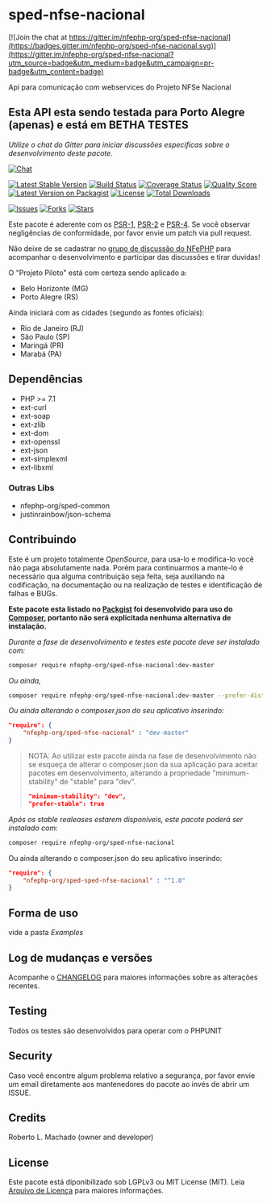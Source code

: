 # sped-nfse-nacional

[![Join the chat at https://gitter.im/nfephp-org/sped-nfse-nacional](https://badges.gitter.im/nfephp-org/sped-nfse-nacional.svg)](https://gitter.im/nfephp-org/sped-nfse-nacional?utm_source=badge&utm_medium=badge&utm_campaign=pr-badge&utm_content=badge)

Api para comunicação com webservices do Projeto NFSe Nacional

## Esta API esta sendo testada para Porto Alegre (apenas) e está em BETHA TESTES

*Utilize o chat do Gitter para iniciar discussões especificas sobre o desenvolvimento deste pacote.*

[![Chat][ico-gitter]][link-gitter]

[![Latest Stable Version][ico-stable]][link-packagist]
[![Build Status][ico-travis]][link-travis]
[![Coverage Status][ico-scrutinizer]][link-scrutinizer]
[![Quality Score][ico-code-quality]][link-code-quality]
[![Latest Version on Packagist][ico-version]][link-packagist]
[![License][ico-license]][link-packagist]
[![Total Downloads][ico-downloads]][link-downloads]

[![Issues][ico-issues]][link-issues]
[![Forks][ico-forks]][link-forks]
[![Stars][ico-stars]][link-stars]

Este pacote é aderente com os [PSR-1], [PSR-2] e [PSR-4]. Se você observar negligências de conformidade, por favor envie um patch via pull request.

[PSR-1]: https://github.com/php-fig/fig-standards/blob/master/accepted/PSR-1-basic-coding-standard.md
[PSR-2]: https://github.com/php-fig/fig-standards/blob/master/accepted/PSR-2-coding-style-guide.md
[PSR-4]: https://github.com/php-fig/fig-standards/blob/master/accepted/PSR-4-autoloader.md

Não deixe de se cadastrar no [grupo de discussão do NFePHP](http://groups.google.com/group/nfephp) para acompanhar o desenvolvimento e participar das discussões e tirar duvidas!

O "Projeto Piloto" está com certeza sendo aplicado a:

- Belo Horizonte (MG)
- Porto Alegre (RS)

Ainda iniciará com as cidades (segundo as fontes oficiais):  

- Rio de Janeiro (RJ)
- São Paulo (SP)
- Maringá (PR) 
- Marabá (PA)

## Dependências

- PHP >= 7.1
- ext-curl
- ext-soap
- ext-zlib
- ext-dom
- ext-openssl
- ext-json
- ext-simplexml
- ext-libxml

### Outras Libs

- nfephp-org/sped-common
- justinrainbow/json-schema



## Contribuindo
Este é um projeto totalmente *OpenSource*, para usa-lo e modifica-lo você não paga absolutamente nada. Porém para continuarmos a mante-lo é necessário qua alguma contribuição seja feita, seja auxiliando na codificação, na documentação ou na realização de testes e identificação de falhas e BUGs.

**Este pacote esta listado no [Packgist](https://packagist.org/) foi desenvolvido para uso do [Composer](https://getcomposer.org/), portanto não será explicitada nenhuma alternativa de instalação.**

*Durante a fase de desenvolvimento e testes este pacote deve ser instalado com:*
```bash
composer require nfephp-org/sped-nfse-nacional:dev-master
```

*Ou ainda,*
```bash
composer require nfephp-org/sped-nfse-nacional:dev-master --prefer-dist
```

*Ou ainda alterando o composer.json do seu aplicativo inserindo:*
```json
"require": {
    "nfephp-org/sped-nfse-nacional" : "dev-master"
}
```

> NOTA: Ao utilizar este pacote ainda na fase de desenvolvimento não se esqueça de alterar o composer.json da sua aplicação para aceitar pacotes em desenvolvimento, alterando a propriedade "minimum-stability" de "stable" para "dev".
> ```json
> "minimum-stability": "dev",
> "prefer-stable": true
> ```

*Após os stable realeases estarem disponíveis, este pacote poderá ser instalado com:*
```bash
composer require nfephp-org/sped-nfse-nacional
```
Ou ainda alterando o composer.json do seu aplicativo inserindo:
```json
"require": {
    "nfephp-org/sped-sped-nfse-nacional" : "^1.0"
}
```

## Forma de uso
vide a pasta *Examples*

## Log de mudanças e versões
Acompanhe o [CHANGELOG](CHANGELOG.md) para maiores informações sobre as alterações recentes.

## Testing

Todos os testes são desenvolvidos para operar com o PHPUNIT

## Security

Caso você encontre algum problema relativo a segurança, por favor envie um email diretamente aos mantenedores do pacote ao invés de abrir um ISSUE.

## Credits

Roberto L. Machado (owner and developer)

## License

Este pacote está diponibilizado sob LGPLv3 ou MIT License (MIT). Leia  [Arquivo de Licença](LICENSE.md) para maiores informações.


[ico-stable]: https://poser.pugx.org/nfephp-org/sped-nfse-nacional/version
[ico-stars]: https://img.shields.io/github/stars/nfephp-org/sped-nfse-nacional.svg?style=flat-square
[ico-forks]: https://img.shields.io/github/forks/nfephp-org/sped-nfse-nacional.svg?style=flat-square
[ico-issues]: https://img.shields.io/github/issues/nfephp-org/sped-nfse-nacional.svg?style=flat-square
[ico-travis]: https://img.shields.io/travis/nfephp-org/sped-nfse-nacional/master.svg?style=flat-square
[ico-scrutinizer]: https://img.shields.io/scrutinizer/coverage/g/nfephp-org/sped-nfse-nacional.svg?style=flat-square
[ico-code-quality]: https://img.shields.io/scrutinizer/g/nfephp-org/sped-nfse-nacional.svg?style=flat-square
[ico-downloads]: https://img.shields.io/packagist/dt/nfephp-org/sped-nfse-nacional.svg?style=flat-square
[ico-version]: https://img.shields.io/packagist/v/nfephp-org/sped-nfse-nacional.svg?style=flat-square
[ico-license]: https://poser.pugx.org/nfephp-org/nfephp/license.svg?style=flat-square
[ico-gitter]: https://img.shields.io/badge/GITTER-4%20users%20online-green.svg?style=flat-square

[link-packagist]: https://packagist.org/packages/nfephp-org/sped-nfse-nacional
[link-travis]: https://travis-ci.org/nfephp-org/sped-nfse-nacional
[link-scrutinizer]: https://scrutinizer-ci.com/g/nfephp-org/sped-nfse-nacional/code-structure
[link-code-quality]: https://scrutinizer-ci.com/g/nfephp-org/sped-nfse-nacional
[link-downloads]: https://packagist.org/packages/nfephp-org/sped-nfse-nacional
[link-author]: https://github.com/nfephp-org
[link-issues]: https://github.com/nfephp-org/sped-nfse-nacional/issues
[link-forks]: https://github.com/nfephp-org/sped-nfse-nacional/network
[link-stars]: https://github.com/nfephp-org/sped-nfse-nacional/stargazers
[link-gitter]: https://gitter.im/nfephp-org/sped-nfse-nacional?utm_source=badge&utm_medium=badge&utm_campaign=pr-badge&utm_content=badge